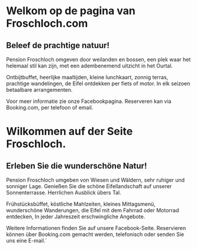 # Welkom op de pagina van Froschloch.com

## Beleef de prachtige natuur!
Pension Froschloch omgeven door weilanden en bossen, een plek waar het helemaal stil kan zijn, met een adembenemend uitzicht in het Ourtal.

Ontbijtbuffet, heerlijke maaltijden, kleine lunchkaart, zonnig terras, prachtige wandelingen, de Eifel ontdekken per fiets of motor.
In elk seizoen betaalbare arrangementen.
 
Voor meer informatie zie onze Facebookpagina. 
Reserveren kan via Booking.com, per telefoon of email.


# Wilkommen auf der Seite Froschloch.

## Erleben Sie die wunderschöne Natur!
Pension Froschloch umgeben von Wiesen und Wäldern, sehr ruhiger und sonniger Lage.
Genießen Sie die schöne Eifellandschaft auf unserer Sonnenterrasse.
Herrlichen Ausblick übers Tal.

Frühstücksbüffet, köstliche Mahlzeiten, kleines Mittagsmenü, wunderschöne Wanderungen, die Eifel mit dem Fahrrad oder Motorrad entdecken, In jeder Jahreszeit erschwingliche Angebote.

Weitere Informationen finden Sie auf unsere Facebook-Seite.
Reservieren können über Booking.com gemacht werden, telefonisch oder senden Sie uns eine E-mail.`
